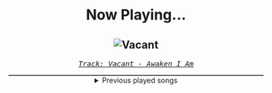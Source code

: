 <div align="center"> 
<h1>Now Playing...</h1>

![Vacant](https://i.scdn.co/image/ab67616d00001e023cb47228c92c05a0161a7dc0)
--
_<samp><a href="https://open.spotify.com/track/44Lye3yC9dXIYJ5rSg4Ttw">Track: Vacant - Awaken I Am</a></samp>_

<div style="border: 1px #4B5054 solid"></div>
<details>
  <summary>
    Previous played songs
  </summary>
  <table>
    <thead>
      <tr>
        <th>
          Artist
        </th>
        <th>
          Song
        </th>
        <th>
          Link
        </th>
      </tr>
    </thead>
    <tbody>
      <tr><td>Awaken I Am</td><td>Vacant</td><td><a href="https://open.spotify.com/track/44Lye3yC9dXIYJ5rSg4Ttw">https://open.spotify.com/track/44Lye3yC9dXIYJ5rSg4Ttw</a></td></tr><tr><td>The Algorithm</td><td>Latent Noise</td><td><a href="https://open.spotify.com/track/2jGtqrVOunHAyYp86VQoty">https://open.spotify.com/track/2jGtqrVOunHAyYp86VQoty</a></td></tr><tr><td>Dark Divine</td><td>Cold</td><td><a href="https://open.spotify.com/track/7l4wNICRX17OKODI9l4yB6">https://open.spotify.com/track/7l4wNICRX17OKODI9l4yB6</a></td></tr><tr><td>Nerv</td><td>Low</td><td><a href="https://open.spotify.com/track/3zhC8YWWtSNkFFzO43EniB">https://open.spotify.com/track/3zhC8YWWtSNkFFzO43EniB</a></td></tr><tr><td>STARSET</td><td>DEGENERATE</td><td><a href="https://open.spotify.com/track/3fUMrjiOR086G1wEachqbS">https://open.spotify.com/track/3fUMrjiOR086G1wEachqbS</a></td></tr><tr><td>Nevertel</td><td>Sacrifice</td><td><a href="https://open.spotify.com/track/6vU1HxvZ59dp8CNziQOP2S">https://open.spotify.com/track/6vU1HxvZ59dp8CNziQOP2S</a></td></tr><tr><td>UNFINISH</td><td>Turnt On!</td><td><a href="https://open.spotify.com/track/1s4qYiygGQ8jV1z5mlGD5n">https://open.spotify.com/track/1s4qYiygGQ8jV1z5mlGD5n</a></td></tr><tr><td>Solence</td><td>Good F**King Music - MVRE Remix</td><td><a href="https://open.spotify.com/track/0jSSODRLmWJ00XmYZXMVpW">https://open.spotify.com/track/0jSSODRLmWJ00XmYZXMVpW</a></td></tr><tr><td>ASHEN</td><td>Oblivion</td><td><a href="https://open.spotify.com/track/2FRswSryr77ZnU5arQbfH2">https://open.spotify.com/track/2FRswSryr77ZnU5arQbfH2</a></td></tr><tr><td>ASHEN</td><td>Cover Me Red</td><td><a href="https://open.spotify.com/track/13SGfiWIMQbR3RuEgPAB46">https://open.spotify.com/track/13SGfiWIMQbR3RuEgPAB46</a></td></tr><tr><td>ASHEN</td><td>Chimera's Theme</td><td><a href="https://open.spotify.com/track/6AbVCVKfnKAVGmvsbgRKXu">https://open.spotify.com/track/6AbVCVKfnKAVGmvsbgRKXu</a></td></tr><tr><td>ASHEN</td><td>Oblivion</td><td><a href="https://open.spotify.com/track/2FRswSryr77ZnU5arQbfH2">https://open.spotify.com/track/2FRswSryr77ZnU5arQbfH2</a></td></tr><tr><td>ASHEN</td><td>Crystal Tears</td><td><a href="https://open.spotify.com/track/3oGeaHBsY2bwOyPUB9EuWd">https://open.spotify.com/track/3oGeaHBsY2bwOyPUB9EuWd</a></td></tr><tr><td>ASHEN</td><td>Chimera</td><td><a href="https://open.spotify.com/track/27iLrdcEoBMK5KuRJ54m3s">https://open.spotify.com/track/27iLrdcEoBMK5KuRJ54m3s</a></td></tr><tr><td>ASHEN</td><td>Meet Again</td><td><a href="https://open.spotify.com/track/4399iTKdFdPuH5K4b1JQON">https://open.spotify.com/track/4399iTKdFdPuH5K4b1JQON</a></td></tr><tr><td>ASHEN</td><td>You were always here</td><td><a href="https://open.spotify.com/track/2waARagOWSZcLVJMqvxUNE">https://open.spotify.com/track/2waARagOWSZcLVJMqvxUNE</a></td></tr><tr><td>Schmüsi</td><td>Letztes JBB Qualifikation 11</td><td><a href="https://open.spotify.com/track/4XTvhWyFaoVWQGQQxCufMn">https://open.spotify.com/track/4XTvhWyFaoVWQGQQxCufMn</a></td></tr><tr><td>Bad Omens</td><td>Kingdom Of Cards</td><td><a href="https://open.spotify.com/track/3WgSSo4SoHQjodjiRG71eX">https://open.spotify.com/track/3WgSSo4SoHQjodjiRG71eX</a></td></tr><tr><td>Avery Watts</td><td>Enough</td><td><a href="https://open.spotify.com/track/5X3ldunm7N84p28od4hzdE">https://open.spotify.com/track/5X3ldunm7N84p28od4hzdE</a></td></tr><tr><td>Motionless In White</td><td>Another Life</td><td><a href="https://open.spotify.com/track/0YZEYxd1oiqZRFhnnmTKKi">https://open.spotify.com/track/0YZEYxd1oiqZRFhnnmTKKi</a></td></tr>
    </tbody>
  </table>
</details>

</div>
